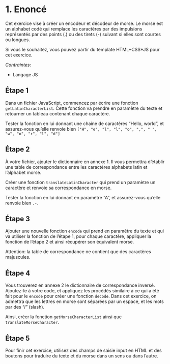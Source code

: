 # 1. Enoncé

Cet exercice vise à créer un encodeur et décodeur de morse. Le morse est un alphabet codé qui remplace les caractères par des impulsions représentés par des points (.) ou des tirets (-) suivant si elles sont courtes ou longues.

Si vous le souhaitez, vous pouvez partir du template HTML+CSS+JS pour cet exercice.

*Contraintes:* 

- Langage JS

## Étape 1

Dans un fichier JavaScript, commencez par écrire une fonction `getLatinCharacterList`. Cette fonction va prendre en paramètre du texte et retourner un tableau contenant chaque caractère.

Tester la fonction en lui donnant une chaine de caractères “Hello, world”, et assurez-vous qu’elle renvoie bien `["H", "e", "l", "l", "o", ",", " ", "w", "o", "r", "l", "d"]`

## Étape 2

À votre fichier, ajouter le dictionnaire en annexe 1. Il vous permettra d’établir une table de correspondance entre les caractères alphabets latin et l’alphabet morse.

Créer une fonction `translateLatinCharacter` qui prend un paramètre un caractère et renvoie sa correspondance en morse.

Tester la fonction en lui donnant en paramètre “A”, et assurez-vous qu’elle renvoie bien `.-`.

## Étape 3

Ajouter une nouvelle fonction `encode` qui prend en paramètre du texte et qui va utiliser la fonction de l’étape 1, pour chaque caractère, appliquer la fonction de l’étape 2 et ainsi récupérer son équivalent morse.

Attention: la table de correspondance ne contient que des caractères majuscules.

## Étape 4

Vous trouverez en annexe 2 le dictionnaire de correspondance inversé. Ajoutez-le à votre code, et appliquez les procédés similaire à ce qui a été fait pour le `encode` pour créer une fonction `decode`.
Dans cet exercice, on admettra que les lettres en morse sont séparées par un espace, et les mots par des “/” (slash).

Ainsi, créer la fonction `getMorseCharacterList` ainsi que `translateMorseCharacter`.

## Étape **5**

Pour finir cet exercice, utilisez des champs de saisie input en HTML et des boutons pour traduire du texte et du morse dans un sens ou dans l’autre.
